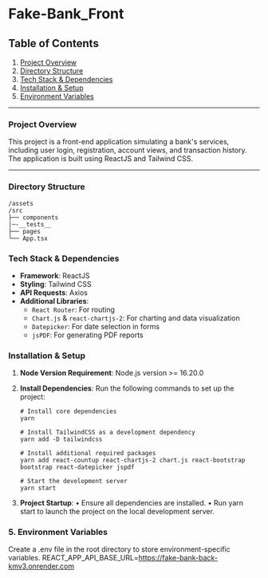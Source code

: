 # Fake-Bank_Front

## Table of Contents

1. [Project Overview](#project-overview)
2. [Directory Structure](#directory-structure)
3. [Tech Stack & Dependencies](#tech-stack--dependencies)
4. [Installation & Setup](#installation--setup)
5. [Environment Variables](#environment-variables)

---

### Project Overview

This project is a front-end application simulating a bank's services, including user login, registration, account views, and transaction history. The application is built using ReactJS and Tailwind CSS.

---

### Directory Structure

```
/assets
/src
├── components
|─-__tests__
├── pages
└── App.tsx
```

### Tech Stack & Dependencies

- **Framework**: ReactJS
- **Styling**: Tailwind CSS
- **API Requests**: Axios
- **Additional Libraries**:
  - `React Router`: For routing
  - `Chart.js` & `react-chartjs-2`: For charting and data visualization
  - `Datepicker`: For date selection in forms
  - `jsPDF`: For generating PDF reports

### Installation & Setup

1. **Node Version Requirement**: Node.js version >= 16.20.0

2. **Install Dependencies**:
   Run the following commands to set up the project:

   ```
   # Install core dependencies
   yarn

   # Install TailwindCSS as a development dependency
   yarn add -D tailwindcss

   # Install additional required packages
   yarn add react-countup react-chartjs-2 chart.js react-bootstrap bootstrap react-datepicker jspdf

   # Start the development server
   yarn start
   ```

3. **Project Startup**:
   • Ensure all dependencies are installed.
   • Run yarn start to launch the project on the local development server.

### 5. Environment Variables

Create a .env file in the root directory to store environment-specific variables.
REACT_APP_API_BASE_URL=https://fake-bank-back-kmv3.onrender.com
